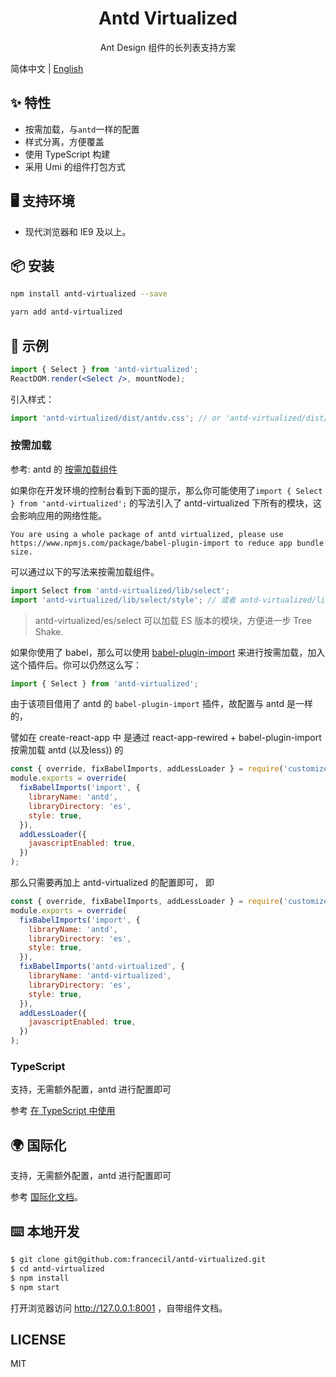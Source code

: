 <h1 align="center">Antd Virtualized</h1>
<div align="center">

Ant Design 组件的长列表支持方案

</div>

简体中文 | [English](./README-en_US.md)

## ✨ 特性

- 按需加载，与`antd`一样的配置
- 样式分离，方便覆盖
- 使用 TypeScript 构建
- 采用 Umi 的组件打包方式

## 🖥 支持环境

- 现代浏览器和 IE9 及以上。
  
## 📦 安装

```bash
npm install antd-virtualized --save
```

```bash
yarn add antd-virtualized
```

## 🔨 示例

```jsx
import { Select } from 'antd-virtualized';
ReactDOM.render(<Select />, mountNode);
```

引入样式：
```jsx
import 'antd-virtualized/dist/antdv.css'; // or 'antd-virtualized/dist/antdv.less'
```


### 按需加载

参考: antd 的 [按需加载组件](https://ant.design/docs/react/getting-started-cn#按需加载)

如果你在开发环境的控制台看到下面的提示，那么你可能使用了`import { Select } from 'antd-virtualized';` 的写法引入了 antd-virtualized 下所有的模块，这会影响应用的网络性能。
```
You are using a whole package of antd virtualized, please use https://www.npmjs.com/package/babel-plugin-import to reduce app bundle size.
```
可以通过以下的写法来按需加载组件。

```jsx
import Select from 'antd-virtualized/lib/select';
import 'antd-virtualized/lib/select/style'; // 或者 antd-virtualized/lib/select/style/css 加载 css 文件
```
> antd-virtualized/es/select 可以加载 ES 版本的模块，方便进一步 Tree Shake.

如果你使用了 babel，那么可以使用 [babel-plugin-import](https://github.com/ant-design/babel-plugin-import) 来进行按需加载，加入这个插件后。你可以仍然这么写：

```jsx
import { Select } from 'antd-virtualized';
```

由于该项目借用了 antd 的 `babel-plugin-import` 插件，故配置与 antd 是一样的，

譬如在 create-react-app 中 是通过 react-app-rewired + babel-plugin-import 按需加载 antd (以及less)) 的 
```js
const { override, fixBabelImports, addLessLoader } = require('customize-cra');
module.exports = override(
  fixBabelImports('import', {
    libraryName: 'antd',
    libraryDirectory: 'es',
    style: true,
  }),
  addLessLoader({
    javascriptEnabled: true,
  })
);
```

那么只需要再加上 antd-virtualized 的配置即可， 即
```js
const { override, fixBabelImports, addLessLoader } = require('customize-cra');
module.exports = override(
  fixBabelImports('import', {
    libraryName: 'antd',
    libraryDirectory: 'es',
    style: true,
  }),
  fixBabelImports('antd-virtualized', {
    libraryName: 'antd-virtualized',
    libraryDirectory: 'es',
    style: true,
  }),
  addLessLoader({
    javascriptEnabled: true,
  })
);
```
### TypeScript

支持，无需额外配置，antd 进行配置即可

参考 [在 TypeScript 中使用](https://ant.design/docs/react/use-in-typescript-cn)

## 🌍 国际化

支持，无需额外配置，antd 进行配置即可

参考 [国际化文档](http://ant.design/docs/react/i18n-cn)。

## ⌨️ 本地开发

```bash
$ git clone git@github.com:francecil/antd-virtualized.git
$ cd antd-virtualized
$ npm install
$ npm start
```

打开浏览器访问 http://127.0.0.1:8001 ，自带组件文档。

## LICENSE

MIT
